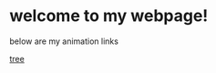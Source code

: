 <h1> welcome to my webpage! </h1>
<p> below are my animation links </p>
<a href = "tree.html"> tree </a>

